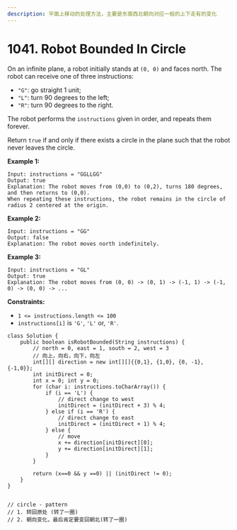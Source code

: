```yaml
---
description: 平面上移动的处理方法，主要是东南西北朝向对应一般的上下走有的变化
---
```


# 1041. Robot Bounded In Circle

On an infinite plane, a robot initially stands at `(0, 0)` and faces north. The robot can receive one of three instructions:

* `"G"`: go straight 1 unit;
* `"L"`: turn 90 degrees to the left;
* `"R"`: turn 90 degrees to the right.

The robot performs the `instructions` given in order, and repeats them forever.

Return `true` if and only if there exists a circle in the plane such that the robot never leaves the circle.

**Example 1:**

```
Input: instructions = "GGLLGG"
Output: true
Explanation: The robot moves from (0,0) to (0,2), turns 180 degrees, and then returns to (0,0).
When repeating these instructions, the robot remains in the circle of radius 2 centered at the origin.
```

**Example 2:**

```
Input: instructions = "GG"
Output: false
Explanation: The robot moves north indefinitely.
```

**Example 3:**

```
Input: instructions = "GL"
Output: true
Explanation: The robot moves from (0, 0) -> (0, 1) -> (-1, 1) -> (-1, 0) -> (0, 0) -> ...
```

**Constraints:**

* `1 <= instructions.length <= 100`
* `instructions[i]` is `'G'`, `'L'` or, `'R'`.

```
class Solution {
    public boolean isRobotBounded(String instructions) {
        // north = 0, east = 1, south = 2, west = 3
        // 向上，向右，向下，向左
        int[][] direction = new int[][]{{0,1}, {1,0}, {0, -1}, {-1,0}};
        int initDirect = 0;
        int x = 0; int y = 0;
        for (char i: instructions.toCharArray()) {
            if (i == 'L') {
                // direct change to west
                initDirect = (initDirect + 3) % 4;
            } else if (i == 'R') {
                // direct change to east
                initDirect = (initDirect + 1) % 4;
            } else {
                // move
                x += direction[initDirect][0];
                y += direction[initDirect][1];
            }
        }
        
        return (x==0 && y ==0) || (initDirect != 0);
    }
}


// circle - pattern
// 1. 转回原处 (转了一圈)
// 2. 朝向变化，最后肯定要变回朝北(转了一圈)
```
